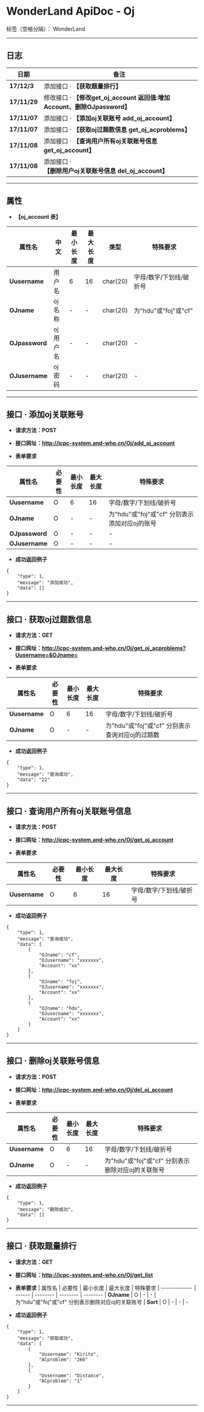 # WonderLand ApiDoc - Oj

标签（空格分隔）： WonderLand

---

## **日志**

| 日期         | 备注  
| ------------ | ------
| **17/12/3**  | 添加接口 · **【获取题量排行】**
| **17/11/29** | 修改接口 · **【修改get_oj_account 返回值:增加Account、删除OJpassword】**
| **17/11/07** | 添加接口 · **【添加oj关联账号 add_oj_account】**
| **17/11/07** | 添加接口 · **【获取oj过题数信息 get_oj_acproblems】**
| **17/11/08** | 添加接口 · **【查询用户所有oj关联账号信息 get_oj_account】**
| **17/11/08** | 添加接口 · **【删除用户oj关联账号信息 del_oj_account】**

---

## **属性**

- **【oj_account 表】**

| 属性名        | 中文    | 最小长度 | 最大长度 | 类型      | 特殊要求
| ------------- | ------  | -------- | -------- | --------- | --------
| **Uusername** | 用户名  | 6        | 16       | char(20)  | 字母/数字/下划线/破折号
| **OJname** 	| oj名称  | -        | -        | char(20)  | 为"hdu"或"foj"或"cf"                     
| **OJpassword**| oj用户名| -        | -        | char(20)  | - 
| **OJusername**| oj密码  | -        | -        | char(20)  | -                

---

## **接口 · 添加oj关联账号**

- **请求方法：POST**
- **接口网址：http://icpc-system.and-who.cn/Oj/add_oj_account**

- **表单要求**

| 属性名         | 必要性 | 最小长度 | 最大长度 | 特殊要求
| -------------  | ------ | -------- | -------- | --------
| **Uusername**  | O      | 6        | 16       | 字母/数字/下划线/破折号
| **OJname**     | O      | -        | -        | 为"hdu"或"foj"或"cf" 分别表示添加对应oj的账号                     
| **OJpassword** | O      | -        | -        | -                     
| **OJusername** | O      | -        | -        | -                     


- **成功返回例子**

```
{
	"type": 1,
	"message": "添加成功",
	"data": []
}
``` 

---

## **接口 · 获取oj过题数信息**

- **请求方法：GET**
- **接口网址：http://icpc-system.and-who.cn/Oj/get_oj_acproblems?Uusername=&OJname=**

- **表单要求**

| 属性名         | 必要性 | 最小长度 | 最大长度 | 特殊要求
| -------------  | ------ | -------- | -------- | --------
| **Uusername**  | O      | 6        | 16       | 字母/数字/下划线/破折号
| **OJname**     | O      | -        | -        | 为"hdu"或"foj"或"cf" 分别表示查询对应oj的过题数  


- **成功返回例子**

```
{
	"type": 1,
	"message": "查询成功",
	"data": "22" 
}
```

---

## **接口 · 查询用户所有oj关联账号信息**

- **请求方法：POST**
- **接口网址：http://icpc-system.and-who.cn/Oj/get_oj_account**

- **表单要求**

| 属性名         | 必要性 | 最小长度 | 最大长度 | 特殊要求
| -------------  | ------ | -------- | -------- | --------
| **Uusername**  | O      | 6        | 16       | 字母/数字/下划线/破折号


- **成功返回例子**

```
{
	"type": 1,
	"message": "查询成功",
	"data": [
		{
			"OJname": "cf",
			"OJusername": "xxxxxxx",
			"Account": "xx"
		},
		{
			"OJname": "foj",
			"OJusername": "xxxxxxx",
			"Account": "xx"
		},
		{
			"OJname": "hdu",
			"OJusername": "xxxxxxx",
			"Account": "xx"
		}
	]
}
```

---

## **接口 · 删除oj关联账号信息**

- **请求方法：POST**
- **接口网址：http://icpc-system.and-who.cn/Oj/del_oj_account**

- **表单要求**

| 属性名         | 必要性 | 最小长度 | 最大长度 | 特殊要求
| -------------  | ------ | -------- | -------- | --------
| **Uusername**  | O      | 6        | 16       | 字母/数字/下划线/破折号
| **OJname**     | O      | -        | -        | 为"hdu"或"foj"或"cf" 分别表示删除对应oj的关联账号


- **成功返回例子**

```
{
	"type": 1,
	"message": "删除成功",
	"data": []
}
```

---

## **接口 · 获取题量排行**

- **请求方法：GET**
- **接口网址：http://icpc-system.and-who.cn/Oj/get_list**

- **表单要求**
| 属性名         | 必要性 | 最小长度 | 最大长度 | 特殊要求
| -------------  | ------ | -------- | -------- | --------
| **OJname**     | O      | -        | -        | 为"hdu"或"foj"或"cf" 分别表示删除对应oj的关联账号
| **Sort**		 | O      | -        | -        | -


- **成功返回例子**
```
{
	"type": 1,
	"message": "获取成功",
	"data": [
		{
			"Uusername": "Kirito",
			"ACproblem": "266"
		},
		{
			"Uusername": "Distance",
			"ACproblem": "1"
		}
	]
}
```

---
